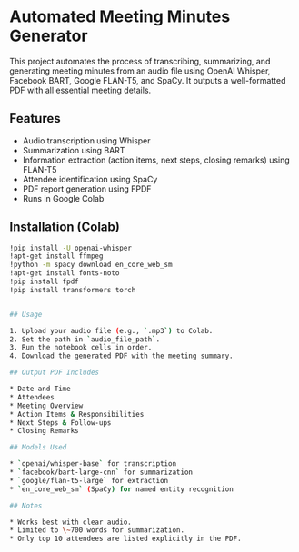 # Automated Meeting Minutes Generator

This project automates the process of transcribing, summarizing, and generating meeting minutes from an audio file using OpenAI Whisper, Facebook BART, Google FLAN-T5, and SpaCy. It outputs a well-formatted PDF with all essential meeting details.

## Features

-  Audio transcription using Whisper
-  Summarization using BART
-  Information extraction (action items, next steps, closing remarks) using FLAN-T5
-  Attendee identification using SpaCy
-  PDF report generation using FPDF
-  Runs in Google Colab

## Installation (Colab)

```bash
!pip install -U openai-whisper
!apt-get install ffmpeg
!python -m spacy download en_core_web_sm
!apt-get install fonts-noto
!pip install fpdf
!pip install transformers torch


## Usage

1. Upload your audio file (e.g., `.mp3`) to Colab.
2. Set the path in `audio_file_path`.
3. Run the notebook cells in order.
4. Download the generated PDF with the meeting summary.

## Output PDF Includes

* Date and Time
* Attendees
* Meeting Overview
* Action Items & Responsibilities
* Next Steps & Follow-ups
* Closing Remarks

## Models Used

* `openai/whisper-base` for transcription
* `facebook/bart-large-cnn` for summarization
* `google/flan-t5-large` for extraction
* `en_core_web_sm` (SpaCy) for named entity recognition

## Notes

* Works best with clear audio.
* Limited to \~700 words for summarization.
* Only top 10 attendees are listed explicitly in the PDF.

